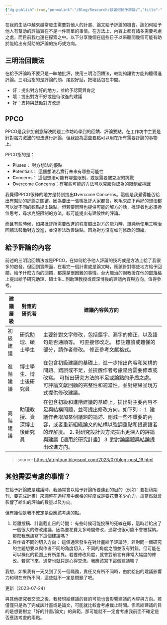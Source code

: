 ```yaml
---
{"dg-publish":true,"permalink":"/Blog/Research/該如何給予評論/","title":"該如何給予評論","tags":["blog","writing","communication","guideline"],"created":"2023-07-22","updated":"2023-07-24"}
---
```



在我的生活中越來越常發生需要對他人的計畫、論文給予評論的機會。該如何給予他人有幫助的評論實在不是一件簡單的事情。在方法上、內容上都有諸多需要考慮之處，而目前我也還在探索之中。以下分享幾個在這些日子以來聽聞幾個可能有助於能給出有幫助的評論的技巧或方向。

## 三明治回饋法

在給予評論時不要只是一昧地批評，使用三明治回饋法，較能夠讓對方能夠聽得進評論。三明治指的是評論的頭、尾說好話，把壞話包在中間。

- 好：提出對方好的地方，並給予認同與肯定
- 壞：提出對方不好或是待改進的建議
- 好：支持與鼓勵對方改進

## PPCO

PPCO是我參加創意解決問題工作坊時學到的回饋、評論要點。在工作坊中主要是針對腦力激盪的想法進行評論，但我認為這些要點可以用在所有需要評論的事物上。

PPCO指的是：
- **P**luses： 對方想法的優點
- **P**otentials： 這個想法若實行未來有哪些可能性
- **C**oncerns： 這個想法可能有哪些限制，或是需要被克服的挑戰
- **O**vercome Concerns：有哪些可能的方法可以克服你認為的限制或挑戰

我覺得PPCO很棒的地方是特別提出**O**vercome Concerns。這個是我覺得能否給出有幫助的評論之關鍵。因為要出一張嘴批評大家都會，吹毛求疵下再好的想法都可以從不同的觀點提出缺點。但若要同時也提供可能的解方的話，批評者也必須換位思考，尋求克服限制的方法，較可能提出有建設性的評論。

而且有些時候，如果批評所需要改進的程度超出對方的能力時，單純地使用三明治回饋法鼓勵對方改進，並沒辦法改善缺點。因為對方沒有如何修改的頭緒。

## 給予評論的內容

前述的三明治回饋法或是PPCO，在如何給予他人評論的技巧或是方法上給了我很多的啟發。但回到實際面，在看完一個計畫或是論文時，應該針對哪些地方給予回饋，給予什麼方向的回饋，都還是很困難的事情。台大職治的謝教授在他的[部落格](https://atriptouq.blogspot.com/)上提出給予研究助理、碩士生…到助理教授或資深博後的建議內容與方向，值得參考。

| 建議層級 | 對應的研究者        | 建議內容與方向                                                                                                                                               |
|------|---------------|-------------------------------------------------------------------------------------------------------------------------------------------------------|
| 初級建議 | 研究助理、碩士學生     | 主要針對文字修改，包括錯字、漏字的修正，以及語句是否通順等。 可直接修改之。 標註難讀或難懂的部分，請作者修改。 修正參考文獻格式。                                                                                    |
| 進階建議 | 博士學生、博士後研究員   | 在包含初級建議的基礎上，進一步指出內容和架構的問題、錯誤或不足，並提醒作者考慮是否需要修改或改寫。 可指出研究方法的不足或論點的矛盾之處。 可評論文獻回顧的完整性和適當性，並對結果呈現方式提供修改建議。                                                 |
| 高階建議 | 助理教授、資深博士後研究員 | 在包含初級和進階建議的基礎上，提出對主要內容不足與結構問題，並可提出修改方向。如下列： 1. 建議作者增加某個議題的論述、刪減一些不重要的內容，或者重新組織論文的結構以強調重點和提高讀者的理解度。 2. 對研究設計與方法提出更深入的評論與建議【適用於研究計畫】 3. 對討論議題與結論提出改進方向。 |
> source: https://atriptouq.blogspot.com/2023/07/blog-post_19.html


## 其他需要考慮的事情？

在給予評論或是建議時，我通常會以給予評論所要達到的目的（例如：要投稿期刊、要完成計畫）來調整在過程當中嚴格的程度或是要花費多少心力，這當然就會影響了給出的評論的數量以及方向。

但有幾個是我不確定是否應該考慮的點。
1. 距離投稿、計畫截止日的時間： 有些時候可能投稿的死線在即，這時若給出了一個很大的修改建議，因為要花費太多時間修改，通常也很可能不會被採納。那麼我應該寫下這個建議嗎？
2. 與作者不同的切入方向： 這個通常發生在對計畫給予評論時，若對同一個研究的主題想要以與作者不同的角度切入，不同的角度之間並沒有對錯，但可能在可以概化的範圍上有所差異。若要修改角度，就會對前言有非常大幅度的修改。若寫下來，通常也就只是心得交流。我應該寫下這個建議嗎？

我想，如果我有一天又到了另一個職務，責任又有所不同時，由於給出的建議影響力和現在有所不同，這些就不一定是問題了吧。

更新（2023-07-24）

與其他研究者交流之後，我發現給建議的目的可能也會影響建議的內容與方向。若僅僅只是為了完成該計畫或是論文，可能就比較會考慮截止時間。但若給建議的目的是想要樹立「好的計畫/論文」的典範，那可能就不一定會考慮我前面不確定是否應該考慮的兩點。

